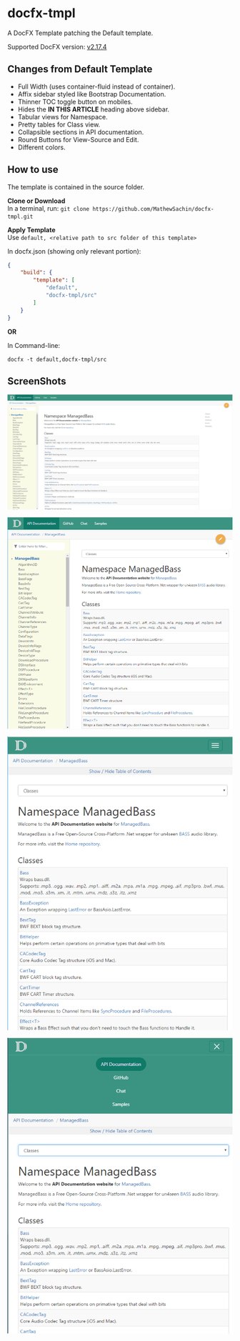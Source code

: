 # docfx-tmpl
A DocFX Template patching the Default template.

Supported DocFX version: [v2.17.4](https://github.com/dotnet/docfx/releases/tag/v2.17.4)

## Changes from Default Template
- Full Width (uses container-fluid instead of container).
- Affix sidebar styled like Bootstrap Documentation.
- Thinner TOC toggle button on mobiles.
- Hides the **IN THIS ARTICLE** heading above sidebar.
- Tabular views for Namespace.
- Pretty tables for Class view.
- Collapsible sections in API documentation.
- Round Buttons for View-Source and Edit.
- Different colors.

## How to use
The template is contained in the source folder.

**Clone or Download**  
In a terminal, run: `git clone https://github.com/MathewSachin/docfx-tmpl.git`

**Apply Template**  
Use `default, <relative path to src folder of this template>`

In docfx.json (showing only relevant portion):

```json
{
    "build": {
        "template": [
            "default",
            "docfx-tmpl/src"
        ]
    }
}
```

**OR**

In Command-line:

```
docfx -t default,docfx-tmpl/src
```

## ScreenShots
![Large](screenshots/1.png)

![Small](screenshots/2.png)

![XS](screenshots/3.png)

![Navbar](screenshots/4.png)